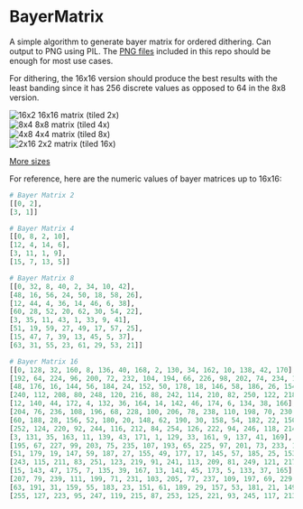 # BayerMatrix
A simple algorithm to generate bayer matrix for ordered dithering. Can output to PNG using PIL. The [PNG files](https://github.com/tromero/BayerMatrix/blob/master/images/) included in this repo should be enough for most use cases.

For dithering, the 16x16 version should produce the best results with the least banding since it has 256 discrete values as opposed to 64 in the 8x8 version.

![16x2](https://github.com/tromero/BayerMatrix/blob/master/images/bayer16tile2.png) 16x16 matrix (tiled 2x)  
![8x4](https://github.com/tromero/BayerMatrix/blob/master/images/bayer8tile4.png) 8x8 matrix (tiled 4x)  
![4x8](https://github.com/tromero/BayerMatrix/blob/master/images/bayer4tile8.png) 4x4 matrix (tiled 8x)  
![2x16](https://github.com/tromero/BayerMatrix/blob/master/images/bayer2tile16.png) 2x2 matrix (tiled 16x)  

[More sizes](https://github.com/tromero/BayerMatrix/tree/master/images)

For reference, here are the numeric values of bayer matrices up to 16x16:

```py
# Bayer Matrix 2
[[0, 2],
[3, 1]]

# Bayer Matrix 4
[[0, 8, 2, 10],
[12, 4, 14, 6],
[3, 11, 1, 9],
[15, 7, 13, 5]]

# Bayer Matrix 8
[[0, 32, 8, 40, 2, 34, 10, 42],
[48, 16, 56, 24, 50, 18, 58, 26],
[12, 44, 4, 36, 14, 46, 6, 38],
[60, 28, 52, 20, 62, 30, 54, 22],
[3, 35, 11, 43, 1, 33, 9, 41],
[51, 19, 59, 27, 49, 17, 57, 25], 
[15, 47, 7, 39, 13, 45, 5, 37],
[63, 31, 55, 23, 61, 29, 53, 21]]

# Bayer Matrix 16
[[0, 128, 32, 160, 8, 136, 40, 168, 2, 130, 34, 162, 10, 138, 42, 170],
[192, 64, 224, 96, 200, 72, 232, 104, 194, 66, 226, 98, 202, 74, 234, 106],
[48, 176, 16, 144, 56, 184, 24, 152, 50, 178, 18, 146, 58, 186, 26, 154],
[240, 112, 208, 80, 248, 120, 216, 88, 242, 114, 210, 82, 250, 122, 218, 90],
[12, 140, 44, 172, 4, 132, 36, 164, 14, 142, 46, 174, 6, 134, 38, 166],
[204, 76, 236, 108, 196, 68, 228, 100, 206, 78, 238, 110, 198, 70, 230, 102],
[60, 188, 28, 156, 52, 180, 20, 148, 62, 190, 30, 158, 54, 182, 22, 150],
[252, 124, 220, 92, 244, 116, 212, 84, 254, 126, 222, 94, 246, 118, 214, 86], 
[3, 131, 35, 163, 11, 139, 43, 171, 1, 129, 33, 161, 9, 137, 41, 169],
[195, 67, 227, 99, 203, 75, 235, 107, 193, 65, 225, 97, 201, 73, 233, 105],
[51, 179, 19, 147, 59, 187, 27, 155, 49, 177, 17, 145, 57, 185, 25, 153],
[243, 115, 211, 83, 251, 123, 219, 91, 241, 113, 209, 81, 249, 121, 217, 89],
[15, 143, 47, 175, 7, 135, 39, 167, 13, 141, 45, 173, 5, 133, 37, 165],
[207, 79, 239, 111, 199, 71, 231, 103, 205, 77, 237, 109, 197, 69, 229, 101],
[63, 191, 31, 159, 55, 183, 23, 151, 61, 189, 29, 157, 53, 181, 21, 149],
[255, 127, 223, 95, 247, 119, 215, 87, 253, 125, 221, 93, 245, 117, 213, 85]]
```
